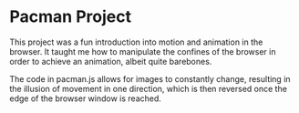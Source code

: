 # Pacman Project

This project was a fun introduction into motion and animation in the browser. It taught me how to manipulate the confines of the browser in order to achieve an animation, albeit quite barebones.

The code in pacman.js allows for images to constantly change, resulting in the illusion of movement in one direction, which is then reversed once the edge of the browser window is reached.

